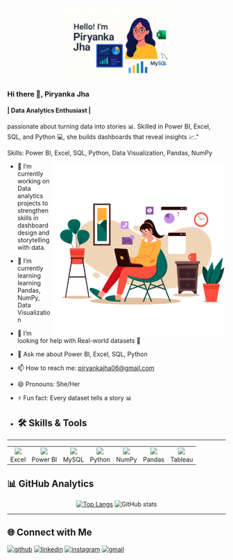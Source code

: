 <!-- Banner -->
<p align="center">
  <img src="banner.png" width="50%">
</p>


### Hi there 👋, Piryanka Jha
#### | Data Analytics Enthusiast |


passionate about turning data into stories 📊. Skilled in Power BI, Excel, SQL, and Python 💻, she builds dashboards that reveal insights 📈."

Skills: Power BI, Excel, SQL, Python, Data Visualization, Pandas, NumPy

<img src="prgif.gif" align="right" width="400"/>

- 🔭 I’m currently working on  Data analytics projects to strengthen skills in dashboard design and storytelling with data. 
- 🌱 I’m currently learning learning Pandas, NumPy, Data Visualization 
- 🤔 I’m looking for help with Real-world datasets 📂 
- 💬 Ask me about  Power BI, Excel, SQL, Python 
- 📫 How to reach me: piryankajha06@gmail.com 
- 😄 Pronouns: She/Her 
- ⚡ Fun fact: Every dataset tells a story 📊

-  ## 🛠 Skills & Tools
---
<table>
<tr>
<td align="center">
  <img src="https://img.icons8.com/color/96/microsoft-excel-2019--v1.png" width="60"/><br>Excel
</td>
<td align="center">
  <img src="https://img.icons8.com/color/96/power-bi.png" width="60"/><br>Power BI
</td>
<td align="center">
  <img src="https://img.icons8.com/fluency/96/mysql-logo.png" width="60"/><br>MySQL
</td>
<td align="center">
  <img src="https://cdn.jsdelivr.net/gh/devicons/devicon/icons/python/python-original.svg" width="60"/><br>Python
</td>
<td align="center">
  <img src="https://numpy.org/images/logo.svg" width="80"/><br>NumPy
</td>
<td align="center">
  <img src="https://pandas.pydata.org/static/img/pandas_mark.svg" width="80"/><br>Pandas
</td>
<td align="center">
  <img src="https://img.icons8.com/color/96/tableau-software.png" width="60"/><br>Tableau
</td>
</tr>
</table>



## 📊 GitHub Analytics

<div align="center">

[![Top Langs](https://github-readme-stats.vercel.app/api/top-langs/?username=piryankajha)](https://github.com/anuraghazra/github-readme-stats)
![GitHub stats](https://github-readme-stats.vercel.app/api?username=piryankajha&show_icons=true)

</div>


---
## 🌐 Connect with Me
[<img src='https://cdn.jsdelivr.net/npm/simple-icons@3.0.1/icons/github.svg' alt='github' height='40'>](https://github.com/piryankajha)  [<img src='https://cdn.jsdelivr.net/npm/simple-icons@3.0.1/icons/linkedin.svg' alt='linkedin' height='40'>](https://www.linkedin.com/in/https://www.linkedin.com/in/piryanka-jha-30b957327?utm_source=share&utm_campaign=share_via&utm_content=profile&utm_medium=ios_app/)  [<img src='https://cdn.jsdelivr.net/npm/simple-icons@3.0.1/icons/instagram.svg' alt='instagram' height='40'>](https://www.instagram.com/piryankajha06/)  [<img src='https://cdn.jsdelivr.net/npm/simple-icons@3.0.1/icons/gmail.svg' alt='gmail' height='40'>](piryankajha06@gmail.com)  


